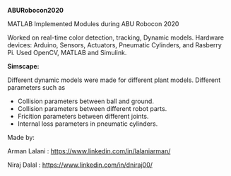 **ABURobocon2020**

MATLAB Implemented Modules during ABU Robocon 2020

Worked on real-time color detection, tracking, Dynamic models.
Hardware devices: Arduino, Sensors, Actuators, Pneumatic Cylinders, and Rasberry Pi. Used OpenCV, MATLAB and Simulink.

**Simscape:**

Different dynamic models were made for different plant models.
Different parameters such as
- Collision parameters between ball and ground.
- Collision parameters between different robot parts.
- Fricition parameters between different joints.
- Internal loss parameters in pneumatic cylinders.

Made by: 

Arman Lalani : https://www.linkedin.com/in/lalaniarman/

Niraj Dalal : https://www.linkedin.com/in/dniraj00/
